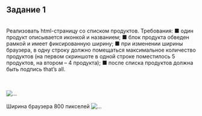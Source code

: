 <h2>Задание 1</h2>
<br>
Реализовать html-страницу со списком продуктов.
Требования:
■ один продукт описывается иконкой и названием;
■ блок продукта обведен рамкой и имеет фиксированную
ширину;
■ при изменении ширины браузера, в одну строку должно
помещаться максимальное количество продуктов (на первом скриншоте в одной строке поместилось 5 продуктов,
на втором – 4 продукта);
■ после списка продуктов должна быть подпись that’s all.

<br><br>
![...](../main/img/1.jpg)
<br><br>
Ширина браузера 800 пикселей
![...](../main/img/2.jpg)